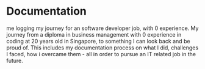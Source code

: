 # Documentation
me logging my journey for an software developer job, with 0 experience. 
My journey from a diploma in business management with 0 experience in coding at 20 years old in Singapore, to something I can look back and be proud of.
This includes my documentation process on what I did, challenges I faced, how i overcame them -  all in order to pursue an IT related job in the future.
